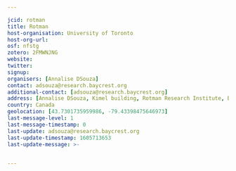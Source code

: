 ```yaml
---

jcid: rotman
title: Rotman
host-organisation: University of Toronto
host-org-url: 
osf: nfstg
zotero: 2FMWNJNG
website: 
twitter: 
signup: 
organisers: [Annalise DSouza]
contact: adsouza@research.baycrest.org
additional-contact: [adsouza@research.baycrest.org]
address: [Annalise DSouza, Kimel building, Rotman Research Institute, Baycrest Health Sciences, 3560 Bathurst St, North York, ON M6A 2E1]
country: Canada
geolocation: [43.7301735959986, -79.43398475646973]
last-message-level: 1
last-message-timestamp: 0
last-update: adsouza@research.baycrest.org
last-update-timestamp: 1605713653
last-update-message: >-
  

---
```



